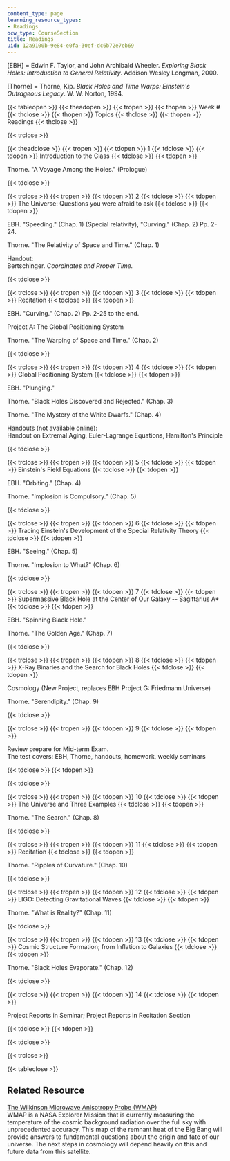 ```yaml
---
content_type: page
learning_resource_types:
- Readings
ocw_type: CourseSection
title: Readings
uid: 12a9100b-9e84-e0fa-30ef-dc6b72e7eb69
---
```


\[EBH\] = Edwin F. Taylor, and John Archibald Wheeler. _Exploring Black Holes: Introduction to General Relativity_. Addison Wesley Longman, 2000.

\[Thorne\] = Thorne, Kip. _Black Holes and Time Warps: Einstein's Outrageous Legacy_. W. W. Norton, 1994.

  

{{< tableopen >}}
{{< theadopen >}}
{{< tropen >}}
{{< thopen >}}
Week #
{{< thclose >}}
{{< thopen >}}
Topics
{{< thclose >}}
{{< thopen >}}
Readings
{{< thclose >}}

{{< trclose >}}

{{< theadclose >}}
{{< tropen >}}
{{< tdopen >}}
1
{{< tdclose >}}
{{< tdopen >}}
Introduction to the Class
{{< tdclose >}}
{{< tdopen >}}


Thorne. "A Voyage Among the Holes." (Prologue)


{{< tdclose >}}

{{< trclose >}}
{{< tropen >}}
{{< tdopen >}}
2
{{< tdclose >}}
{{< tdopen >}}
The Universe: Questions you were afraid to ask
{{< tdclose >}}
{{< tdopen >}}


EBH. "Speeding." (Chap. 1) (Special relativity), "Curving." (Chap. 2) Pp. 2-24.

Thorne. "The Relativity of Space and Time." (Chap. 1)

Handout:  
Bertschinger. _Coordinates and Proper Time._


{{< tdclose >}}

{{< trclose >}}
{{< tropen >}}
{{< tdopen >}}
3
{{< tdclose >}}
{{< tdopen >}}
Recitation
{{< tdclose >}}
{{< tdopen >}}


EBH. "Curving." (Chap. 2) Pp. 2-25 to the end.

Project A: The Global Positioning System

Thorne. "The Warping of Space and Time." (Chap. 2)


{{< tdclose >}}

{{< trclose >}}
{{< tropen >}}
{{< tdopen >}}
4
{{< tdclose >}}
{{< tdopen >}}
Global Positioning System
{{< tdclose >}}
{{< tdopen >}}


EBH. "Plunging."

Thorne. "Black Holes Discovered and Rejected." (Chap. 3)

Thorne. "The Mystery of the White Dwarfs." (Chap. 4)

Handouts (not available online):  
Handout on Extremal Aging, Euler-Lagrange Equations, Hamilton's Principle


{{< tdclose >}}

{{< trclose >}}
{{< tropen >}}
{{< tdopen >}}
5
{{< tdclose >}}
{{< tdopen >}}
Einstein's Field Equations
{{< tdclose >}}
{{< tdopen >}}


EBH. "Orbiting." (Chap. 4)

Thorne. "Implosion is Compulsory." (Chap. 5)


{{< tdclose >}}

{{< trclose >}}
{{< tropen >}}
{{< tdopen >}}
6
{{< tdclose >}}
{{< tdopen >}}
Tracing Einstein's Development of the Special Relativity Theory
{{< tdclose >}}
{{< tdopen >}}


EBH. "Seeing." (Chap. 5)

Thorne. "Implosion to What?" (Chap. 6)


{{< tdclose >}}

{{< trclose >}}
{{< tropen >}}
{{< tdopen >}}
7
{{< tdclose >}}
{{< tdopen >}}
Supermassive Black Hole at the Center of Our Galaxy -- Sagittarius A\*
{{< tdclose >}}
{{< tdopen >}}


EBH. "Spinning Black Hole."

Thorne. "The Golden Age." (Chap. 7)


{{< tdclose >}}

{{< trclose >}}
{{< tropen >}}
{{< tdopen >}}
8
{{< tdclose >}}
{{< tdopen >}}
X-Ray Binaries and the Search for Black Holes
{{< tdclose >}}
{{< tdopen >}}


Cosmology (New Project, replaces EBH Project G: Friedmann Universe)

Thorne. "Serendipity." (Chap. 9)


{{< tdclose >}}

{{< trclose >}}
{{< tropen >}}
{{< tdopen >}}
9
{{< tdclose >}}
{{< tdopen >}}


Review prepare for Mid-term Exam.  
The test covers: EBH, Thorne, handouts, homework, weekly seminars


{{< tdclose >}}
{{< tdopen >}}

{{< tdclose >}}

{{< trclose >}}
{{< tropen >}}
{{< tdopen >}}
10
{{< tdclose >}}
{{< tdopen >}}
The Universe and Three Examples
{{< tdclose >}}
{{< tdopen >}}


Thorne. "The Search." (Chap. 8)


{{< tdclose >}}

{{< trclose >}}
{{< tropen >}}
{{< tdopen >}}
11
{{< tdclose >}}
{{< tdopen >}}
Recitation
{{< tdclose >}}
{{< tdopen >}}


Thorne. "Ripples of Curvature." (Chap. 10)


{{< tdclose >}}

{{< trclose >}}
{{< tropen >}}
{{< tdopen >}}
12
{{< tdclose >}}
{{< tdopen >}}
LIGO: Detecting Gravitational Waves
{{< tdclose >}}
{{< tdopen >}}


Thorne. "What is Reality?" (Chap. 11)


{{< tdclose >}}

{{< trclose >}}
{{< tropen >}}
{{< tdopen >}}
13
{{< tdclose >}}
{{< tdopen >}}
Cosmic Structure Formation; from Inflation to Galaxies
{{< tdclose >}}
{{< tdopen >}}


Thorne. "Black Holes Evaporate." (Chap. 12)


{{< tdclose >}}

{{< trclose >}}
{{< tropen >}}
{{< tdopen >}}
14
{{< tdclose >}}
{{< tdopen >}}


Project Reports in Seminar; Project Reports in Recitation Section


{{< tdclose >}}
{{< tdopen >}}

{{< tdclose >}}

{{< trclose >}}

{{< tableclose >}}

  

Related Resource
----------------

[The Wilkinson Microwave Anisotropy Probe (WMAP)](http://map.gsfc.nasa.gov/)  
WMAP is a NASA Explorer Mission that is currently measuring the temperature of the cosmic background radiation over the full sky with unprecedented accuracy. This map of the remnant heat of the Big Bang will provide answers to fundamental questions about the origin and fate of our universe. The next steps in cosmology will depend heavily on this and future data from this satellite.